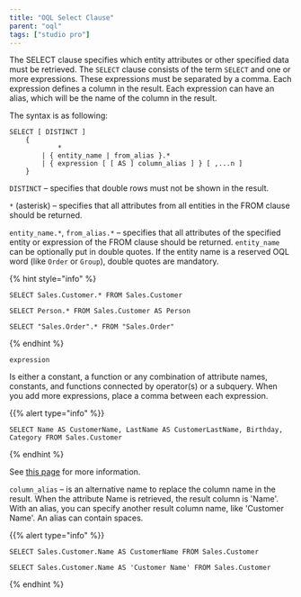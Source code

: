 ```yaml
---
title: "OQL Select Clause"
parent: "oql"
tags: ["studio pro"]
---
```


The SELECT clause specifies which entity attributes or other specified data must be retrieved. The `SELECT` clause consists of the term `SELECT` and one or more expressions. These expressions must be separated by a comma. Each expression defines a column in the result.
Each expression can have an alias, which will be the name of the column in the result.

The syntax is as following:

```
SELECT [ DISTINCT ]
    {
            *
        | { entity_name | from_alias }.*
        | { expression [ [ AS ] column_alias ] } [ ,...n ]
    }
```

`DISTINCT` – specifies that double rows must not be shown in the result.

`*` (asterisk) – specifies that all attributes from all entities in the FROM clause should be returned.

`entity_name.*`, `from_alias.*` – specifies that all attributes of the specified entity or expression of the FROM clause should be returned. `entity_name` can be optionally put in double quotes. If the entity name is a reserved OQL word (like `Order` or `Group`), double quotes are mandatory.

{% hint style="info" %}

```
SELECT Sales.Customer.* FROM Sales.Customer
```

```
SELECT Person.* FROM Sales.Customer AS Person
```

```
SELECT "Sales.Order".* FROM "Sales.Order"
```

{% endhint %}

`expression`

Is either a constant, a function or any combination of attribute names, constants, and functions connected by operator(s) or a subquery. When you add more expressions, place a comma between each expression.

{{% alert type="info" %}}

```
SELECT Name AS CustomerName, LastName AS CustomerLastName, Birthday, Category FROM Sales.Customer
```

{% endhint %}

See [this page](oql-expressions) for more information.

`column_alias` – is an alternative name to replace the column name in the result. When the attribute Name is retrieved, the result column is 'Name'. With an alias, you can specify another result column name, like 'Customer Name'. An alias can contain spaces.

{{% alert type="info" %}}

```
SELECT Sales.Customer.Name AS CustomerName FROM Sales.Customer
```

```
SELECT Sales.Customer.Name AS 'Customer Name' FROM Sales.Customer
```

{% endhint %}
